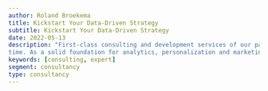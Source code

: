 ```yaml
---
author: Roland Broekema
title: Kickstart Your Data-Driven Strategy
subtitle: Kickstart Your Data-Driven Strategy
date: 2022-05-13
description: "First-class consulting and development services of our partners to create business value in record
time. As a solid foundation for analytics, personalization and marketing where you are in control."
keywords: [consulting, expert]
segment: consultancy
type: consultancy
---
```

